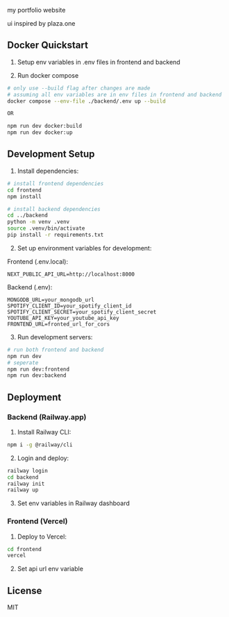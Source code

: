 my portfolio website

ui inspired by plaza.one

## Docker Quickstart

1. Setup env variables in .env files in frontend and backend

2. Run docker compose
```bash
# only use --build flag after changes are made
# assuming all env variables are in env files in frontend and backend
docker compose --env-file ./backend/.env up --build

OR

npm run dev docker:build
npm run dev docker:up

```

## Development Setup

1. Install dependencies:
```bash
# install frontend dependencies
cd frontend
npm install

# install backend dependencies
cd ../backend
python -m venv .venv
source .venv/bin/activate
pip install -r requirements.txt
```

2. Set up environment variables for development:

Frontend (.env.local):
```
NEXT_PUBLIC_API_URL=http://localhost:8000
```

Backend (.env):
```
MONGODB_URL=your_mongodb_url
SPOTIFY_CLIENT_ID=your_spotify_client_id
SPOTIFY_CLIENT_SECRET=your_spotify_client_secret
YOUTUBE_API_KEY=your_youtube_api_key
FRONTEND_URL=fronted_url_for_cors
```

3. Run development servers:
```bash
# run both frontend and backend
npm run dev
# seperate
npm run dev:frontend
npm run dev:backend
```

## Deployment

### Backend (Railway.app)

1. Install Railway CLI:
```bash
npm i -g @railway/cli
```

2. Login and deploy:
```bash
railway login
cd backend
railway init
railway up
```

3. Set env variables in Railway dashboard

### Frontend (Vercel)

1. Deploy to Vercel:
```bash
cd frontend
vercel
```

2. Set api url env variable

## License

MIT
